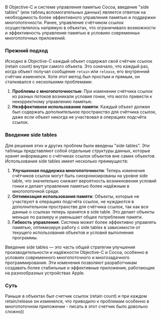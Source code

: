 В Objective-C и системе управления памятью Cocoa, введение "side tables" (или таблиц вспомогательных данных) является ответом на необходимость более эффективного управления памятью и поддержки многопоточности. Ранее, управление счётчиком ссылок осуществлялось напрямую в объектах, что ограничивало возможности и эффективность управления памятью в условиях современных многопоточных приложений.

### Прежний подход

Исходно в Objective-C каждый объект содержал свой счётчик ссылок (retain count) внутри самого объекта. Это означало, что каждый раз, когда объект получал сообщение `retain` или `release`, его внутренний счётчик изменялся. Хотя этот метод был простым и прямым, он сталкивался с несколькими проблемами:

1. **Проблемы с многопоточностью**: При изменении счётчика ссылок из разных потоков возникали условия гонки, что могло привести к некорректному управлению памятью.
2. **Неэффективное использование памяти**: Каждый объект должен был содержать дополнительное пространство для счётчика ссылок, даже если объект никогда не участвовал в операциях подсчёта ссылок.

### Введение side tables

Для решения этих и других проблем были введены "side tables". Эти таблицы представляют собой отдельные структуры данных, которые хранят информацию о счётчиках ссылок объектов вне самих объектов. Использование side tables имеет несколько преимуществ:

1. **Улучшенная поддержка многопоточности**: Теперь изменения счётчиков ссылок могут быть синхронизированы на уровне side table, что значительно снижает вероятность возникновения условий гонки и делает управление памятью более надёжным в многопоточной среде.
2. **Оптимизация использования памяти**: Объекты, которые не участвуют в операциях подсчёта ссылок, не нуждаются в дополнительном пространстве для счётчика ссылок, так как все данные о ссылках теперь хранятся в side table. Это делает объекты меньше по размеру и уменьшает общее потребление памяти.
3. **Гибкость управления**: Система может более эффективно управлять памятью, оптимизируя работу с side tables в зависимости от текущего использования объектов и условий выполнения программы.

Введение side tables — это часть общей стратегии улучшения производительности и надёжности Objective-C и Cocoa, особенно в условиях современного многопоточного и многозадачного программирования. Эти изменения позволяют разработчикам создавать более стабильные и эффективные приложения, работающие на разнообразных устройствах Apple.


### Суть 
Раньше в объектах был счетчик ссылок (retain count) и при каждом retain/release он изменялся, что приводило к проблемам особенно в многопоточном приложении - писать в этот счетчик было довольно сложно))